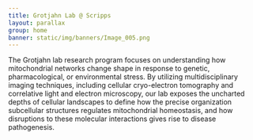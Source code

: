 ```yaml
---
title: Grotjahn Lab @ Scripps
layout: parallax
group: home
banner: static/img/banners/Image_005.png
---
```


The Grotjahn lab research program focuses on understanding how mitochondrial networks change shape in response to genetic, pharmacological, or environmental stress. By utilizing multidisciplinary imaging techniques, including cellular cryo-electron tomography and correlative light and electron microscopy, our lab exposes the uncharted depths of cellular landscapes to define how the precise organization subcellular structures regulates mitochondrial homeostasis, and how disruptions to these molecular interactions gives rise to disease pathogenesis.

